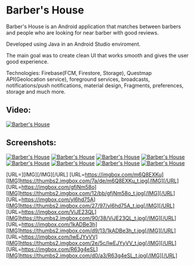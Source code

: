 # Barber's House

Barber's House is an Android application that matches between barbers and people who are looking for near barber with good reviews.

Developed using Java in an Android Studio enviroment.

The main goal was to create clean UI that works smooth and gives the user good experience.

Technologies: Firebase(FCM, Firestore, Storage), Questmap API(Geolocation service), foreground services, broadcasts, notifications/push notifications, material design, Fragments, preferences, storage and much more.

## Video:

[![Barber's House](http://img.youtube.com/vi/zcn0aEwRcvI/0.jpg)](https://www.youtube.com/watch?v=zcn0aEwRcvI)

## Screenshots:


[![Barber's House](https://thumbs2.imgbox.com/dc/5f/P2HCHYdF_t.jpg)](https://imgbox.com/P2HCHYdF)
[![Barber's House](http://img.youtube.com/vi/zcn0aEwRcvI/0.jpg)](https://www.youtube.com/watch?v=zcn0aEwRcvI)
[![Barber's House](http://img.youtube.com/vi/zcn0aEwRcvI/0.jpg)](https://www.youtube.com/watch?v=zcn0aEwRcvI)
[![Barber's House](http://img.youtube.com/vi/zcn0aEwRcvI/0.jpg)](https://www.youtube.com/watch?v=zcn0aEwRcvI)
[![Barber's House](http://img.youtube.com/vi/zcn0aEwRcvI/0.jpg)](https://www.youtube.com/watch?v=zcn0aEwRcvI)
[![Barber's House](http://img.youtube.com/vi/zcn0aEwRcvI/0.jpg)](https://www.youtube.com/watch?v=zcn0aEwRcvI)
[![Barber's House](http://img.youtube.com/vi/zcn0aEwRcvI/0.jpg)](https://www.youtube.com/watch?v=zcn0aEwRcvI)
[![Barber's House](http://img.youtube.com/vi/zcn0aEwRcvI/0.jpg)](https://www.youtube.com/watch?v=zcn0aEwRcvI)

[URL=][IMG][/IMG][/URL] [URL=https://imgbox.com/m6Q8EXKu][IMG]https://thumbs2.imgbox.com/7a/de/m6Q8EXKu_t.jpg[/IMG][/URL] [URL=https://imgbox.com/gfjNm58o][IMG]https://thumbs2.imgbox.com/12/bb/gfjNm58o_t.jpg[/IMG][/URL] [URL=https://imgbox.com/yl6hd75A][IMG]https://thumbs2.imgbox.com/27/97/yl6hd75A_t.jpg[/IMG][/URL] [URL=https://imgbox.com/ViJE23QL][IMG]https://thumbs2.imgbox.com/90/38/ViJE23QL_t.jpg[/IMG][/URL] [URL=https://imgbox.com/1kADBe3h][IMG]https://thumbs2.imgbox.com/d9/13/1kADBe3h_t.jpg[/IMG][/URL] [URL=https://imgbox.com/IwEJYyVV][IMG]https://thumbs2.imgbox.com/2e/5c/IwEJYyVV_t.jpg[/IMG][/URL] [URL=https://imgbox.com/R63g4eSL][IMG]https://thumbs2.imgbox.com/d0/a3/R63g4eSL_t.jpg[/IMG][/URL]
